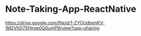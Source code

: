 # Note-Taking-App-ReactNative
https://drive.google.com/file/d/1-ZYOUdtxmKV-1M2VhD7SHjrqe0Q0umP9/view?usp=sharing

